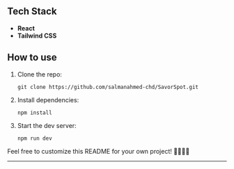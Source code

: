 ## Tech Stack

- **React**
- **Tailwind CSS**

## How to use

1. Clone the repo:

   ```
   git clone https://github.com/salmanahmed-chd/SavorSpot.git
   ```

2. Install dependencies:

   ```
   npm install
   ```

3. Start the dev server:
   ```
   npm run dev
   ```

Feel free to customize this README for your own project! 🚀🍔🍕🍟

---
